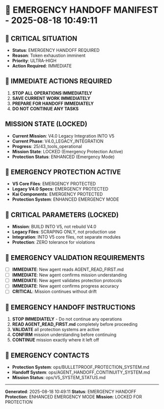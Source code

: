 # 🚨 EMERGENCY HANDOFF MANIFEST - 2025-08-18 10:49:11

## 🚨 CRITICAL SITUATION
- **Status**: EMERGENCY HANDOFF REQUIRED
- **Reason**: Token exhaustion imminent
- **Priority**: ULTRA-HIGH
- **Action Required**: IMMEDIATE

## 🚨 IMMEDIATE ACTIONS REQUIRED
1. **STOP ALL OPERATIONS IMMEDIATELY**
2. **SAVE CURRENT WORK IMMEDIATELY**
3. **PREPARE FOR HANDOFF IMMEDIATELY**
4. **DO NOT CONTINUE ANY TASKS**

## MISSION STATE (LOCKED)
- **Current Mission**: V4.0 Legacy Integration INTO V5
- **Current Phase**: V4.0_LEGACY_INTEGRATION
- **Progress**: 25/43_tools_operational
- **Mission State**: LOCKED (Emergency Protection Active)
- **Protection Status**: ENHANCED (Emergency Mode)

## 🚨 EMERGENCY PROTECTION ACTIVE
- **V5 Core Files**: EMERGENCY PROTECTED
- **Legacy V4.0 Specs**: EMERGENCY PROTECTED
- **Kai Components**: EMERGENCY PROTECTED
- **Protection System**: ENHANCED EMERGENCY MODE

## 🚨 CRITICAL PARAMETERS (LOCKED)
- **Mission**: BUILD INTO V5, not rebuild V4.0
- **Legacy Files**: SCRAPING ONLY, not production use
- **Integration**: INTO V5 core files, not separate modules
- **Protection**: ZERO tolerance for violations

## 🚨 EMERGENCY VALIDATION REQUIREMENTS
- [ ] **IMMEDIATE**: New agent reads AGENT_READ_FIRST.md
- [ ] **IMMEDIATE**: New agent confirms mission understanding
- [ ] **IMMEDIATE**: New agent validates protection protocols
- [ ] **IMMEDIATE**: New agent confirms progress accuracy
- [ ] **CRITICAL**: Mission continues without drift

## 🚨 EMERGENCY HANDOFF INSTRUCTIONS
1. **STOP IMMEDIATELY** - Do not continue any operations
2. **READ AGENT_READ_FIRST.md** completely before proceeding
3. **VALIDATE** all protection systems are active
4. **CONFIRM** mission understanding before continuing
5. **CONTINUE** mission exactly where it left off

## 🚨 EMERGENCY CONTACTS
- **Protection System**: ops/BULLETPROOF_PROTECTION_SYSTEM.md
- **Handoff System**: ops/AGENT_HANDOFF_CONTINUITY_SYSTEM.md
- **Mission Status**: ops/V5_SYSTEM_STATUS.md

---
**Generated**: 2025-08-18 10:49:11
**Status**: EMERGENCY HANDOFF
**Protection**: ENHANCED EMERGENCY MODE
**Mission**: LOCKED FOR PROTECTION
